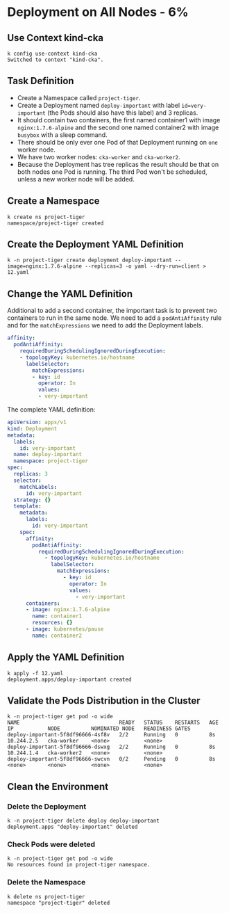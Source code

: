 # Deployment on All Nodes - 6%

## Use Context kind-cka

```shell
k config use-context kind-cka
Switched to context "kind-cka".
```

## Task Definition

- Create a Namespace called `project-tiger`.
- Create a Deployment named `deploy-important` with label `id=very-important` (the Pods should also have this label) and 3 replicas.
- It should contain two containers, the first named container1 with image `nginx:1.7.6-alpine` and the second one named container2 with image `busybox` with a sleep command.
- There should be only ever one Pod of that Deployment running on `one` worker node.
- We have two worker nodes: `cka-worker` and `cka-worker2`.
- Because the Deployment has tree replicas the result should be that on both nodes one Pod is running. The third Pod won't be scheduled, unless a new worker node will be added.

## Create a Namespace

```shell
k create ns project-tiger
namespace/project-tiger created
```

## Create the Deployment YAML Definition

```shell
k -n project-tiger create deployment deploy-important --image=nginx:1.7.6-alpine --replicas=3 -o yaml --dry-run=client > 12.yaml
```

## Change the YAML Definition

Additional to add a second container, the important task is to prevent two containers to run in the same node. We need to add a `podAntiAffinity` rule and for the `matchExpressions` we need to add the Deployment labels.

```yaml
affinity:
  podAntiAffinity:
    requiredDuringSchedulingIgnoredDuringExecution:
    - topologyKey: kubernetes.io/hostname
      labelSelector:
        matchExpressions:
        - key: id
          operator: In
          values:
          - very-important
```

The complete YAML definition:

```yaml
apiVersion: apps/v1
kind: Deployment
metadata:
  labels:
    id: very-important
  name: deploy-important
  namespace: project-tiger
spec:
  replicas: 3
  selector:
    matchLabels:
      id: very-important
  strategy: {}
  template:
    metadata:
      labels:
        id: very-important
    spec:
      affinity:
        podAntiAffinity:
          requiredDuringSchedulingIgnoredDuringExecution:
            - topologyKey: kubernetes.io/hostname
              labelSelector:
                matchExpressions:
                  - key: id
                    operator: In
                    values:
                      - very-important
      containers:
      - image: nginx:1.7.6-alpine
        name: container1
        resources: {}
      - image: kubernetes/pause
        name: container2
```

## Apply the YAML Definition

```shell
k apply -f 12.yaml
deployment.apps/deploy-important created
```

## Validate the Pods Distribution in the Cluster

```shell
k -n project-tiger get pod -o wide
NAME                                READY   STATUS    RESTARTS   AGE   IP           NODE          NOMINATED NODE   READINESS GATES
deploy-important-5f8df96666-4sf8v   2/2     Running   0          8s    10.244.2.5   cka-worker    <none>           <none>
deploy-important-5f8df96666-dswxg   2/2     Running   0          8s    10.244.1.4   cka-worker2   <none>           <none>
deploy-important-5f8df96666-swcvn   0/2     Pending   0          8s    <none>       <none>        <none>           <none>
```

## Clean the Environment

### Delete the Deployment

```shell
k -n project-tiger delete deploy deploy-important
deployment.apps "deploy-important" deleted
```

### Check Pods were deleted

```shell
k -n project-tiger get pod -o wide
No resources found in project-tiger namespace.
```

### Delete the Namespace

```shell
k delete ns project-tiger
namespace "project-tiger" deleted
```